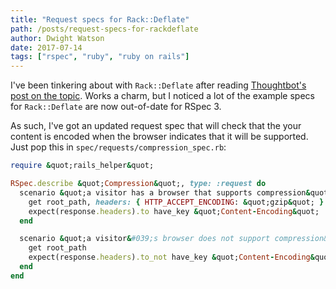 ```yaml
---
title: "Request specs for Rack::Deflate"
path: /posts/request-specs-for-rackdeflate
author: Dwight Watson
date: 2017-07-14
tags: ["rspec", "ruby", "ruby on rails"]
---
```


I&#039;ve been tinkering about with `Rack::Deflate` after reading [Thoughtbot&#039;s post on the topic](https://robots.thoughtbot.com/content-compression-with-rack-deflater). Works a charm, but I noticed a lot of the example specs for `Rack::Deflate` are now out-of-date for RSpec 3.

As such, I&#039;ve got an updated request spec that will check that the your content is encoded when the browser indicates that it will be supported. Just pop this in `spec/requests/compression_spec.rb`:

```rb
require &quot;rails_helper&quot;

RSpec.describe &quot;Compression&quot;, type: :request do
  scenario &quot;a visitor has a browser that supports compression&quot; do
    get root_path, headers: { HTTP_ACCEPT_ENCODING: &quot;gzip&quot; }
    expect(response.headers).to have_key &quot;Content-Encoding&quot;
  end

  scenario &quot;a visitor&#039;s browser does not support compression&quot; do
    get root_path
    expect(response.headers).to_not have_key &quot;Content-Encoding&quot;
  end
end
```

